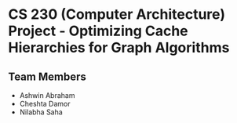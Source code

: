 # CS 230 (Computer Architecture) Project - Optimizing Cache Hierarchies for Graph Algorithms

## Team Members

- Ashwin Abraham
- Cheshta Damor
- Nilabha Saha
